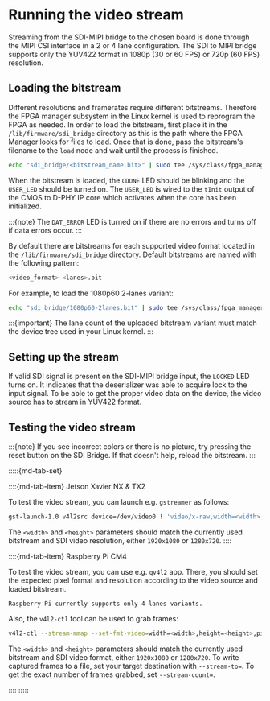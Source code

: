 # Running the video stream

Streaming from the SDI-MIPI bridge to the chosen board is done through the MIPI CSI interface in a 2 or 4 lane configuration.
The SDI to MIPI bridge supports only the YUV422 format in 1080p (30 or 60 FPS) or 720p (60 FPS) resolution.

## Loading the bitstream

Different resolutions and framerates require different bitstreams.
Therefore the FPGA manager subsystem in the Linux kernel is used to reprogram the FPGA as needed.
In order to load the bitstream, first place it in the `/lib/firmware/sdi_bridge` directory as this is the path where the FPGA Manager looks for files to load.
Once that is done, pass the bitstream's filename to the `load` node and wait until the process is finished.

```bash
echo "sdi_bridge/<bitstream_name.bit>" | sudo tee /sys/class/fpga_manager/fpga0/load
```

When the bitstream is loaded, the `CDONE` LED should be blinking and the `USER_LED` should be turned on. The `USER_LED` is wired to the `tInit` output of the CMOS to D-PHY IP core which activates when the core has been initialized.

:::{note}
The `DAT_ERROR` LED is turned on if there are no errors and turns off if data errors occur.
:::

By default there are bitstreams for each supported video format located in the `/lib/firmware/sdi_bridge` directory.
Default bitstreams are named with the following pattern:

```bash
<video_format>-<lanes>.bit
```

For example, to load the 1080p60 2-lanes variant:

```bash
echo "sdi_bridge/1080p60-2lanes.bit" | sudo tee /sys/class/fpga_manager/fpga0/load
```

:::{important}
The lane count of the uploaded bitstream variant must match the device tree used in your Linux kernel.
:::

## Setting up the stream

If valid SDI signal is present on the SDI-MIPI bridge input, the `LOCKED` LED turns on.
It indicates that the deserializer was able to acquire lock to the input signal.
To be able to get the proper video data on the device, the video source has to stream in YUV422 format.

## Testing the video stream

:::{note}
If you see incorrect colors or there is no picture, try pressing the reset button on the SDI Bridge. If that doesn't help, reload the bitstream.
:::

:::::{md-tab-set}

::::{md-tab-item} Jetson Xavier NX & TX2

To test the video stream, you can launch e.g. `gstreamer` as follows:

```bash
gst-launch-1.0 v4l2src device=/dev/video0 ! 'video/x-raw,width=<width>,height=<height>' ! xvimagesink
```

The `<width>` and `<height>` parameters should match the currently used bitstream and SDI video resolution, either `1920x1080` or `1280x720`.
::::

::::{md-tab-item} Raspberry Pi CM4

To test the video stream, you can use e.g. `qv4l2` app.
There, you should set the expected pixel format and resolution according to the video source and loaded bitstream.

```{note}
Raspberry Pi currently supports only 4-lanes variants.
```

Also, the `v4l2-ctl` tool can be used to grab frames:

```bash
v4l2-ctl --stream-mmap --set-fmt-video=width=<width>,height=<height>,pixelformat=VYUY --stream-count=0 --stream-to=/dev/null
```

The `<width>` and `<height>` parameters should match the currently used bitstream and SDI video format, either `1920x1080` or `1280x720`.
To write captured frames to a file, set your target destination with `--stream-to=`.
To get the exact number of frames grabbed, set `--stream-count=`.

::::
:::::
